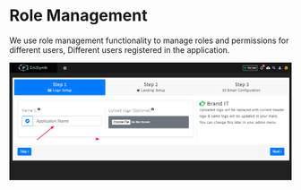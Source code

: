 # Role Management

We use role management functionality to manage roles and permissions for different users, Different users registered in the application.

![](../.gitbook/assets/image%20%28281%29.png)

